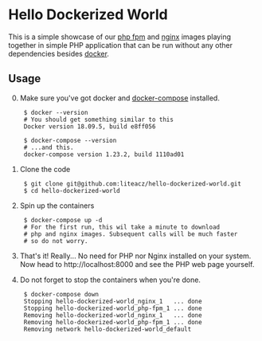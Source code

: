 # Hello Dockerized World

This is a simple showcase of our [php fpm](https://github.com/liteacz/php) and [nginx](https://github.com/liteacz/nginx) images playing together
in simple PHP application that can be run without any other dependencies besides [docker](https://www.docker.com/).

## Usage

0. Make sure you've got docker and [docker-compose](https://docs.docker.com/compose/) installed.


        $ docker --version
        # You should get something similar to this
        Docker version 18.09.5, build e8ff056

        $ docker-compose --version
        # ...and this.
        docker-compose version 1.23.2, build 1110ad01

1. Clone the code


        $ git clone git@github.com:liteacz/hello-dockerized-world.git
        $ cd hello-dockerized-world

2. Spin up the containers


        $ docker-compose up -d
        # For the first run, this wil take a minute to download 
        # php and nginx images. Subsequent calls will be much faster
        # so do not worry.

3. That's it! Really... No need for PHP nor Nginx installed on your system. Now head to http://localhost:8000 and see the PHP web page yourself.

4. Do not forget to stop the containers when you're done.


        $ docker-compose down
        Stopping hello-dockerized-world_nginx_1   ... done
        Stopping hello-dockerized-world_php-fpm_1 ... done
        Removing hello-dockerized-world_nginx_1   ... done
        Removing hello-dockerized-world_php-fpm_1 ... done
        Removing network hello-dockerized-world_default

